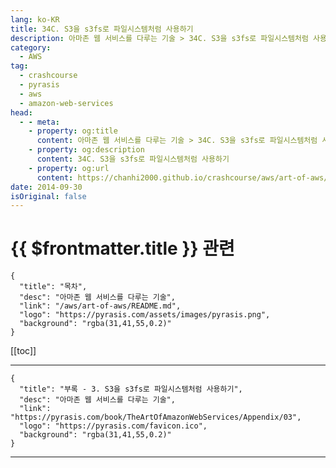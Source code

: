 ```yaml
---
lang: ko-KR
title: 34C. S3을 s3fs로 파일시스템처럼 사용하기
description: 아마존 웹 서비스를 다루는 기술 > 34C. S3을 s3fs로 파일시스템처럼 사용하기
category:
  - AWS
tag: 
  - crashcourse
  - pyrasis
  - aws 
  - amazon-web-services
head:
  - - meta:
    - property: og:title
      content: 아마존 웹 서비스를 다루는 기술 > 34C. S3을 s3fs로 파일시스템처럼 사용하기
    - property: og:description
      content: 34C. S3을 s3fs로 파일시스템처럼 사용하기
    - property: og:url
      content: https://chanhi2000.github.io/crashcourse/aws/art-of-aws/34C.html
date: 2014-09-30
isOriginal: false
---
```


# {{ $frontmatter.title }} 관련

```component VPCard
{
  "title": "목차",
  "desc": "아마존 웹 서비스를 다루는 기술",
  "link": "/aws/art-of-aws/README.md",
  "logo": "https://pyrasis.com/assets/images/pyrasis.png",
  "background": "rgba(31,41,55,0.2)"
}
```

[[toc]]

---

```component VPCard
{
  "title": "부록 - 3. S3을 s3fs로 파일시스템처럼 사용하기",
  "desc": "아마존 웹 서비스를 다루는 기술",
  "link": "https://pyrasis.com/book/TheArtOfAmazonWebServices/Appendix/03",
  "logo": "https://pyrasis.com/favicon.ico",
  "background": "rgba(31,41,55,0.2)"
}
```

<!-- TODO: 작성 -->

---

<TagLinks />